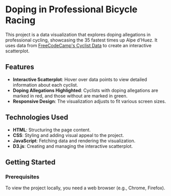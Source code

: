 # Doping in Professional Bicycle Racing

This project is a data visualization that explores doping allegations in professional cycling, showcasing the 35 fastest times up Alpe d'Huez. It uses data from [FreeCodeCamp's Cyclist Data](https://raw.githubusercontent.com/freeCodeCamp/ProjectReferenceData/master/cyclist-data.json) to create an interactive scatterplot.

## Features
- **Interactive Scatterplot**: Hover over data points to view detailed information about each cyclist.
- **Doping Allegations Highlighted**: Cyclists with doping allegations are marked in red, and those without are marked in green.
- **Responsive Design**: The visualization adjusts to fit various screen sizes.

## Technologies Used
- **HTML**: Structuring the page content.
- **CSS**: Styling and adding visual appeal to the project.
- **JavaScript**: Fetching data and rendering the visualization.
- **D3.js**: Creating and managing the interactive scatterplot.

## Getting Started
### Prerequisites
To view the project locally, you need a web browser (e.g., Chrome, Firefox).

